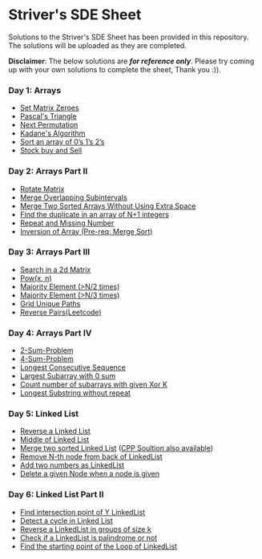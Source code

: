 # Striver's SDE Sheet
Solutions to the Striver's SDE Sheet has been provided in this repository. The solutions will be uploaded as they are completed.

**Disclaimer**: The below solutions are ***for reference only***. Please try coming up with your own solutions to complete the sheet, Thank you :)).

### Day 1: Arrays
- [Set Matrix Zeroes](https://github.com/yaswanthhh/Striver-s-SDE-Sheet/blob/main/Solutions/Day%201:%20Arrays/1.1_set_matrix_zeroes.py)
- [Pascal's Triangle](https://github.com/yaswanthhh/Striver-s-SDE-Sheet/blob/main/Solutions/Day%201:%20Arrays/1.2_pascals_triangle.py)
- [Next Permutation](https://github.com/yaswanthhh/Striver-s-SDE-Sheet/blob/main/Solutions/Day%201:%20Arrays/1.3_next_permutation.py)
- [Kadane's Algorithm](https://github.com/yaswanthhh/Striver-s-SDE-Sheet/blob/main/Solutions/Day%201:%20Arrays/1.4_kadanes_algorithm.py)
- [Sort an array of 0’s 1’s 2’s](https://github.com/yaswanthhh/Striver-s-SDE-Sheet/blob/main/Solutions/Day%201:%20Arrays/1.5_sort.py)
- [Stock buy and Sell](https://github.com/yaswanthhh/Striver-s-SDE-Sheet/blob/main/Solutions/Day%201:%20Arrays/1.6_stock_buy_sell.py)

### Day 2: Arrays Part II
- [Rotate Matrix](https://github.com/yaswanthhh/Striver-s-SDE-Sheet/blob/main/Solutions/Day%202:%20Arrays-Part%20II/2.1_rotate_matrix.py)
- [Merge Overlapping Subintervals](https://github.com/yaswanthhh/Striver-s-SDE-Sheet/blob/main/Solutions/Day%202:%20Arrays-Part%20II/2.2_overlapping_subintervals.py)
- [Merge Two Sorted Arrays Without Using Extra Space](https://github.com/yaswanthhh/Striver-s-SDE-Sheet/blob/main/Solutions/Day%202:%20Arrays-Part%20II/2.3_merge_sorted_arrays.py)
- [Find the duplicate in an array of N+1 integers](https://github.com/yaswanthhh/Striver-s-SDE-Sheet/blob/main/Solutions/Day%202:%20Arrays-Part%20II/2.4_duplicate_in_array.py)
- [Repeat and Missing Number](https://github.com/yaswanthhh/Striver-s-SDE-Sheet/blob/main/Solutions/Day%202:%20Arrays-Part%20II/2.5_repeat_and_missing.py)
- [Inversion of Array (Pre-req: Merge Sort)](https://github.com/yaswanthhh/Striver-s-SDE-Sheet/blob/main/Solutions/Day%202:%20Arrays-Part%20II/2.6_count_inversions.py)

### Day 3: Arrays Part III
- [Search in a 2d Matrix](https://github.com/yaswanthhh/Striver-s-SDE-Sheet/blob/main/Solutions/Day%203:%20Arrays-Part%20III/3.1_search_2d_matrix.py)
- [Pow(x, n)](https://github.com/yaswanthhh/Striver-s-SDE-Sheet/blob/main/Solutions/Day%203:%20Arrays-Part%20III/3.2_pow_x_y.py)
- [Majority Element (>N/2 times)](https://github.com/yaswanthhh/Striver-s-SDE-Sheet/blob/main/Solutions/Day%203:%20Arrays-Part%20III/3.3_majority_nby2.py)
- [Majority Element (>N/3 times)](https://github.com/yaswanthhh/Striver-s-SDE-Sheet/blob/main/Solutions/Day%203:%20Arrays-Part%20III/3.4_majority_1by3.py)
- [Grid Unique Paths](https://github.com/yaswanthhh/Striver-s-SDE-Sheet/blob/main/Solutions/Day%203:%20Arrays-Part%20III/3.5_grid_unique_paths.py)
- [Reverse Pairs(Leetcode)](https://github.com/yaswanthhh/Striver-s-SDE-Sheet/blob/main/Solutions/Day%203:%20Arrays-Part%20III/3.6_reverse_pairs.py)

### Day 4: Arrays Part IV
- [2-Sum-Problem](https://github.com/yaswanthhh/Striver-s-SDE-Sheet/blob/main/Solutions/Day%204:%20Arrays%20Part-IV/4.1_2_sum_problem.py)
- [4-Sum-Problem](https://github.com/yaswanthhh/Striver-s-SDE-Sheet/blob/main/Solutions/Day%204:%20Arrays%20Part-IV/4.2_4_sum.py)
- [Longest Consecutive Sequence](https://github.com/yaswanthhh/Striver-s-SDE-Sheet/blob/main/Solutions/Day%204:%20Arrays%20Part-IV/4.3_maximum_cons_seq.py)
- [Largest Subarray with 0 sum](https://github.com/yaswanthhh/Striver-s-SDE-Sheet/blob/main/Solutions/Day%204:%20Arrays%20Part-IV/4.4_sub_with_0sum.py)
- [Count number of subarrays with given Xor K](https://github.com/yaswanthhh/Striver-s-SDE-Sheet/blob/main/Solutions/Day%204:%20Arrays%20Part-IV/4.5_xor.py)
- [Longest Substring without repeat](https://github.com/yaswanthhh/Striver-s-SDE-Sheet/blob/main/Solutions/Day%204:%20Arrays%20Part-IV/4.6_longest_substring.py)

### Day 5: Linked List
- [Reverse a Linked List](https://github.com/yaswanthhh/Striver-s-SDE-Sheet/blob/main/Solutions/Day%205:%20Linked%20List/5.1_rev_ll.py)
- [Middle of Linked List](https://github.com/yaswanthhh/Striver-s-SDE-Sheet/blob/main/Solutions/Day%205:%20Linked%20List/5.2_middle_of_ll.py)
- [Merge two sorted Linked List](https://github.com/yaswanthhh/Striver-s-SDE-Sheet/blob/main/Solutions/Day%205:%20Linked%20List/5.3_merge_ll.py) ([CPP Soultion also available](https://github.com/yaswanthhh/Striver-s-SDE-Sheet/blob/main/Solutions/Day%205:%20Linked%20List/5.3_merge_ll.py))
- [Remove N-th node from back of LinkedList](https://github.com/yaswanthhh/Striver-s-SDE-Sheet/blob/main/Solutions/Day%205:%20Linked%20List/5.4_del_nth_from_back.py)
- [Add two numbers as LinkedList](https://github.com/yaswanthhh/Striver-s-SDE-Sheet/blob/main/Solutions/Day%205:%20Linked%20List/5.5_add_two_ll.py)
- [Delete a given Node when a node is given](https://github.com/yaswanthhh/Striver-s-SDE-Sheet/blob/main/Solutions/Day%205:%20Linked%20List/5.6_del_node.py)

### Day 6: Linked List Part II
- [Find intersection point of Y LinkedList](https://github.com/yaswanthhh/Striver-s-SDE-Sheet/blob/main/Solutions/Day%206:%20Linked%20List%20Part%20II/6.1_find_intersection.py)
- [Detect a cycle in Linked List](https://github.com/yaswanthhh/Striver-s-SDE-Sheet/blob/main/Solutions/Day%206:%20Linked%20List%20Part%20II/6.2_detect_cycle.py)
- [Reverse a LinkedList in groups of size k](https://github.com/yaswanthhh/Striver-s-SDE-Sheet/blob/main/Solutions/Day%206:%20Linked%20List%20Part%20II/6.3_reverse_pairs.py)
- [Check if a LinkedList is palindrome or not](https://github.com/yaswanthhh/Striver-s-SDE-Sheet/blob/main/Solutions/Day%206:%20Linked%20List%20Part%20II/6.4_check_palindrome.py)
- [Find the starting point of the Loop of LinkedList]()
 
